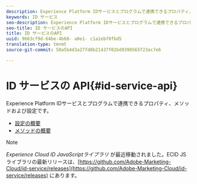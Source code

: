 ```yaml
---
description: Experience Platform IDサービスとプログラムで連携できるプロパティ、メソッドおよび設定です。
keywords: ID サービス
seo-description: Experience Platform IDサービスとプログラムで連携できるプロパティ、メソッドおよび設定です。
seo-title: ID サービスのAPI
title: ID サービスのAPI
uuid: 9663cf9d-64be-4b68- a0e1- c1a1eb70fbd5
translation-type: tm+mt
source-git-commit: 50a5b4d3a27fd8b21437f02bd9390565f23ac7e6

---
```



# ID サービスの API{#id-service-api}

Experience Platform IDサービスとプログラムで連携できるプロパティ、メソッドおよび設定です。

* [設定の概要](function-vars/function-vars.md)
* [メソッドの概要](get-set/get-set.md)

>[!NOTE]
>
>*Experience Cloud ID JavaScriptライブラリ* が最近移動されました。ECID JS ライブラリの最新リリースは、[https://github.com/Adobe-Marketing-Cloud/id-service/releases](https://github.com/Adobe-Marketing-Cloud/id-service/releases) にあります。

